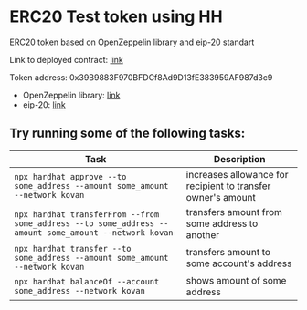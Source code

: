 # ERC20 Test token using HH

ERC20 token based on OpenZeppelin library and eip-20 standart


Link to deployed contract: [link](https://kovan.etherscan.io/address/0x39b9883f970bfdcf8ad9d13fe383959af987d3c9)


Token address: 0x39B9883F970BFDCf8Ad9D13fE383959AF987d3c9



- OpenZeppelin library: [link](https://github.com/OpenZeppelin/openzeppelin-contracts)
- eip-20: [link](https://eips.ethereum.org/EIPS/eip-20)


## Try running some of the following tasks:

| Task | Description |
| --- | --- |
| `npx hardhat approve --to some_address --amount some_amount --network kovan` | increases allowance for recipient to transfer owner's amount |
| `npx hardhat transferFrom --from some_address --to some_address --amount some_amount --network kovan` | transfers amount from some address to another |
| `npx hardhat transfer --to some_address --amount some_amount --network kovan` | transfers amount to some account's address |
| `npx hardhat balanceOf --account some_address --network kovan` | shows amount of some address |
<!-- 0x3Be9De2E8cF39BC661181E21406a7eE265f3C06d -->
